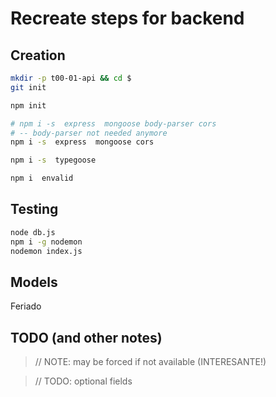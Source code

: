 # Recreate steps for backend

## Creation

``` sh
mkdir -p t00-01-api && cd $
git init

npm init

# npm i -s  express  mongoose body-parser cors
# -- body-parser not needed anymore
npm i -s  express  mongoose cors

npm i -s  typegoose

npm i  envalid

```

## Testing

``` sh
node db.js
npm i -g nodemon
nodemon index.js

```

## Models

Feriado

## TODO (and other notes)

  > // NOTE: may be forced if not available (INTERESANTE!)

  > // TODO:  optional fields
